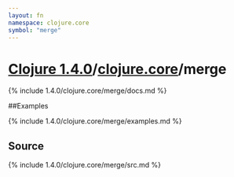 ```yaml
---
layout: fn
namespace: clojure.core
symbol: "merge"
---
```


# [Clojure 1.4.0](../../)/[clojure.core](../)/merge

{% include 1.4.0/clojure.core/merge/docs.md %}

##Examples

{% include 1.4.0/clojure.core/merge/examples.md %}
## Source
{% include 1.4.0/clojure.core/merge/src.md %}

